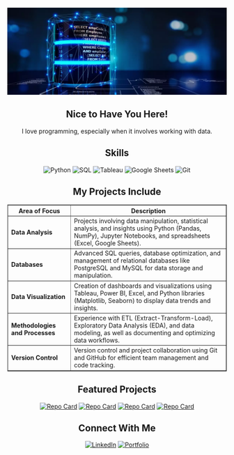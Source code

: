 <!-- Banner -->

<p align="center">
  <img src="profile_banner.png" alt="Banner de Bienvenida" width="800" height="200">
</p>

<!-- Welcome -->

<h2 align="center">Nice to Have You Here!</h2>

<p align="center">
I love programming, especially when it involves working with data.
</p>


<!-- Skills with icons -->

<h2 align="center">Skills</h2>

<p align="center">
  <img src="https://img.icons8.com/color/48/000000/python--v1.png" alt="Python" width="50" height="50"/>
  <img src="https://symbols.getvecta.com/stencil_28/61_sql-database-generic.90b41636a8.svg" alt="SQL" width="50" height="50"/>
  <img src="https://img.icons8.com/color/48/000000/tableau-software.png" alt="Tableau" width="50" height="50"/>
  <img src="https://img.icons8.com/color/48/000000/google-sheets.png" alt="Google Sheets" width="50" height="50"/>
  <img src="https://img.icons8.com/color/48/000000/git.png" alt="Git" width="50" height="50"/>
</p>

<!-- <h3 align="center">Database</h3>
<p align="center">
  <img src="https://symbols.getvecta.com/stencil_28/61_sql-database-generic.90b41636a8.svg" alt="SQL" width="50" height="50"/>
  <img src="https://img.icons8.com/color/48/000000/mysql-logo.png" alt="MySQL" width="50" height="50"/>
  <img src="https://img.icons8.com/color/48/000000/postgreesql.png" alt="PostgreSQL" width="50" height="50"/>
</p>

<h3 align="center"> Data Visualization</h3>
<p align="center">
  <img src="https://img.icons8.com/color/48/000000/tableau-software.png" alt="Tableau" width="50" height="50"/>
  <img src="https://github.com/user-attachments/assets/b0899c37-49aa-4ace-9d02-94599e7c9202" alt="Power BI" width="50" height="50"/>
</p>

<h3 align="center">Languages & Libraries</h3>
<p align="center">
  <img src="https://img.icons8.com/color/48/000000/python--v1.png" alt="Python" width="50" height="50"/>
  <img src="https://img.icons8.com/color/48/000000/pandas.png" alt="Pandas" width="50" height="50"/>
  <img src="https://img.icons8.com/color/48/000000/numpy.png" alt="NumPy" width="50" height="50"/>
</p>

<h3 align="center">Spreadsheet Tools</h3>
<p align="center">
  <img src="https://img.icons8.com/color/48/000000/microsoft-excel-2019.png" alt="Excel" width="50" height="50"/>
  <img src="https://img.icons8.com/color/48/000000/google-sheets.png" alt="Google Sheets" width="50" height="50"/>
</p>

<h3 align="center">Version Control</h3>
<p align="center">
  <img src="https://img.icons8.com/color/48/000000/git.png" alt="Git" width="50" height="50"/>
  <img src="https://img.icons8.com/?size=100&id=52539&format=png&color=000000" alt="GitHub" width="50" height="50"/>
</p> -->


<!-- My projects include: -->

<h2 align="center">My Projects Include</h2>

<table align="center" border="1" cellpadding="10" cellspacing="0">
  <tr>
    <th><strong>Area of Focus</strong></th>
    <th><strong>Description</strong></th>
  </tr>
  <tr>
    <td><strong>Data Analysis</strong></td>
    <td>Projects involving data manipulation, statistical analysis, and insights using Python (Pandas, NumPy), Jupyter Notebooks, and spreadsheets (Excel, Google Sheets).</td>
  </tr>
  <tr>
    <td><strong>Databases</strong></td>
    <td>Advanced SQL queries, database optimization, and management of relational databases like PostgreSQL and MySQL for data storage and manipulation.</td>
  </tr>
  <tr>
    <td><strong>Data Visualization</strong></td>
    <td>Creation of dashboards and visualizations using Tableau, Power BI, Excel, and Python libraries (Matplotlib, Seaborn) to display data trends and insights.</td>
  </tr>
  <!--<tr>
    <td><strong>Automation and Pipelines</strong></td>
    <td>Automating repetitive tasks and building data pipelines using Python to streamline ETL processes and data analysis workflows.</td>
  </tr>-->
  <tr>
    <td><strong>Methodologies and Processes</strong></td>
    <td>Experience with ETL (Extract-Transform-Load), Exploratory Data Analysis (EDA), and data modeling, as well as documenting and optimizing data workflows.</td>
  </tr>
  <tr>
    <td><strong>Version Control</strong></td>
    <td>Version control and project collaboration using Git and GitHub for efficient team management and code tracking.</td>
  </tr>
</table>


<!-- Featured Projects -->

<h2 align="center">Featured Projects</h2>
<div align="center">
  
  [![Repo Card](https://github-readme-stats.vercel.app/api/pin/?username=jeanpaulomv&repo=Interactive_Dashboard_for_London_Bike-Sharing_Trends&theme=holi)](https://github.com/Interactive_Dashboard_for_London_Bike-Sharing_Trends)
  [![Repo Card](https://github-readme-stats.vercel.app/api/pin/?username=jeanpaulomv&repo=British-Airways-Reviews-Dashboard&theme=holi)](https://github.com/jeanpaulomv/British-Airways-Reviews-Dashboard)
  [![Repo Card](https://github-readme-stats.vercel.app/api/pin/?username=jeanpaulomv&repo=analyzing-motorcycle-part-sales&theme=holi)](https://github.com/jeanpaulomv/analyzing-motorcycle-part-sales)
  [![Repo Card](https://github-readme-stats.vercel.app/api/pin/?username=jeanpaulomv&repo=Analyzing-Customer-Churn-with-Power-BI&theme=holi)](https://github.com/jeanpaulomv/Analyzing-Customer-Churn-with-Power-BI)
  
</div>


<!-- Stat Cards

<h2 align="center">GitHub Statistics</h2>
<div align="center">

![GitHub Stats](https://github-readme-stats.vercel.app/api?username=jeanpaulomv&show_icons=true&hide=issues,contribs&theme=algolia\&include_all_commits=true\&rank_icon=github)

[![Jean's github activity graph](https://github-readme-activity-graph.vercel.app/graph?username=jeanpaulomv&theme=tokyo-night)](https://github.com/jeanpaulomv/github-readme-activity-graph)

</div>
-->

<!-- Connect With Me -->

<h2 align="center">Connect With Me</h2>
<p align="center">
  <a href="https://www.linkedin.com/in/jeanpaulomv/" target="_blank"><img src="https://img.shields.io/badge/jeanpaulomv-0077B5?style=for-the-badge&logo=linkedin&logoColor=white" alt="LinkedIn" height="40"></a>
  <a href="https://www.datascienceportfol.io/jeanpaulomv" target="_blank"><img src="https://img.shields.io/badge/Portfolio-255E63?style=for-the-badge&logo=About.me&logoColor=white" alt="Portfolio" height="40"></a>
</p>
